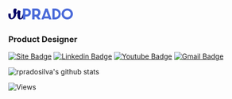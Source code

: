 # [<img alt="Logo RPrado" src="https://raw.githubusercontent.com/rpradosilva/rpradosilva/master/.github/logo-rprado.png" width="130px" />](http://rprado.design)

### **Product Designer**

[![Site Badge](https://img.shields.io/badge/-Portfolio-000040?style=flat-square&labelColor=4A6AD9&logo=google-chrome&logoColor=white&link=https://rprado.design)](https://rprado.design)
[![Linkedin Badge](https://img.shields.io/badge/-Rafael%20Prado-000040?style=flat-square&labelColor=4A6AD9&logo=Linkedin&logoColor=white&link=https://www.linkedin.com/in/rpradosilva/)](https://www.linkedin.com/in/rpradosilva/)
[![Youtube Badge](https://img.shields.io/badge/-Youtube-000040?style=flat-square&labelColor=4A6AD9&logo=Youtube&logoColor=white&link=https://www.youtube.com/channel/UCngcgGLbSjDUO-H2p5j43DA)](https://www.youtube.com/channel/UCngcgGLbSjDUO-H2p5j43DA)
[![Gmail Badge](https://img.shields.io/badge/-contato@rprado.design-000040?style=flat-square&labelColor=4A6AD9&logo=gmail&logoColor=white&link=mailto:contato@rprado.design)](mailto:contato@rprado.design)

![rpradosilva's github stats](https://github-readme-stats.vercel.app/api?username=rpradosilva&show_icons=true&theme=default&hide_title=true&icon_color=4A6AD9&text_color=000040)

![Views](https://komarev.com/ghpvc/?username=rpradosilva&label=Views&style=flat-square&color=4A6AD9)
